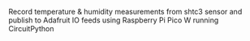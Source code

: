 Record temperature & humidity measurements from shtc3 sensor and publish to Adafruit IO feeds using Raspberry Pi Pico W running CircuitPython
